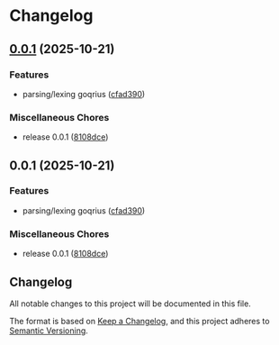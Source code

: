 # Changelog

## [0.0.1](https://github.com/golaxo/goqrius/compare/v0.0.1...v0.0.1) (2025-10-21)


### Features

* parsing/lexing goqrius ([cfad390](https://github.com/golaxo/goqrius/commit/cfad390a136b3f3281b3d382969e1bb8f47a2560))


### Miscellaneous Chores

* release 0.0.1 ([8108dce](https://github.com/golaxo/goqrius/commit/8108dceddabf0a0b62102282099309a3c7795a0a))

## 0.0.1 (2025-10-21)


### Features

* parsing/lexing goqrius ([cfad390](https://github.com/golaxo/goqrius/commit/cfad390a136b3f3281b3d382969e1bb8f47a2560))


### Miscellaneous Chores

* release 0.0.1 ([8108dce](https://github.com/golaxo/goqrius/commit/8108dceddabf0a0b62102282099309a3c7795a0a))

## Changelog

All notable changes to this project will be documented in this file.

The format is based on [Keep a Changelog](https://keepachangelog.com/en/1.1.0/),
and this project adheres to [Semantic Versioning](https://semver.org/spec/v2.0.0.html).
